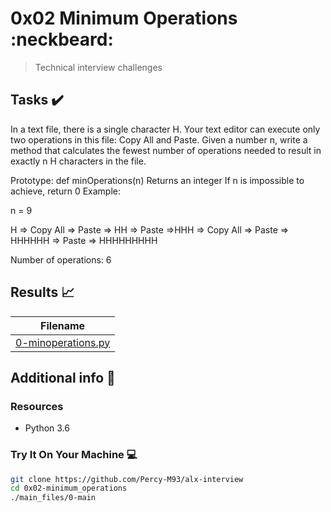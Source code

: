 # 0x02 Minimum Operations :neckbeard:

> Technical interview challenges

## Tasks :heavy_check_mark:

In a text file, there is a single character H. Your text editor can execute only two operations in this file: Copy All and Paste. Given a number n, write a method that calculates the fewest number of operations needed to result in exactly n H characters in the file.

Prototype: def minOperations(n)
Returns an integer
If n is impossible to achieve, return 0
Example:

n = 9

H => Copy All => Paste => HH => Paste =>HHH => Copy All => Paste => HHHHHH => Paste => HHHHHHHHH

Number of operations: 6

## Results :chart_with_upwards_trend:

| Filename |
| ------ |
| [0-minoperations.py](https://github.com/Percy-M93/alx-interview/blob/master/0x02-minimum_operations/0-minoperations.py)|

## Additional info :construction:
### Resources

- Python 3.6


### Try It On Your Machine :computer:
```bash
git clone https://github.com/Percy-M93/alx-interview
cd 0x02-minimum_operations
./main_files/0-main
```

